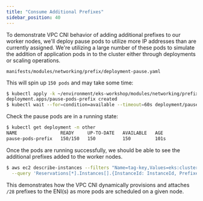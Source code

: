 ```yaml
---
title: "Consume Additional Prefixes"
sidebar_position: 40
---
```


To demonstrate VPC CNI behavior of adding additional prefixes to our worker nodes, we'll deploy pause pods to utilize more IP addresses than are currently assigned. We're utilizing a large number of these pods to simulate the addition of application pods in to the cluster either through deployments or scaling operations.

```file
manifests/modules/networking/prefix/deployment-pause.yaml
```

This will spin up `150 pods` and may take some time:

```bash
$ kubectl apply -k ~/environment/eks-workshop/modules/networking/prefix
deployment.apps/pause-pods-prefix created
$ kubectl wait --for=condition=available --timeout=60s deployment/pause-pods-prefix -n other
```

Check the pause pods are in a running state:

```bash
$ kubectl get deployment -n other
NAME                READY     UP-TO-DATE   AVAILABLE   AGE
pause-pods-prefix   150/150   150          150         101s
```

Once the pods are running successfully, we should be able to see the additional prefixes added to the worker nodes.

```bash
$ aws ec2 describe-instances --filters "Name=tag-key,Values=eks:cluster-name" "Name=tag-value,Values=${EKS_CLUSTER_NAME}" \
  --query 'Reservations[*].Instances[].{InstanceId: InstanceId, Prefixes: NetworkInterfaces[].Ipv4Prefixes[]}'
```

This demonstrates how the VPC CNI dynamically provisions and attaches `/28` prefixes to the ENI(s) as more pods are scheduled on a given node.
